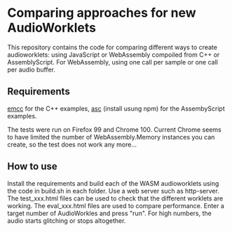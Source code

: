 Comparing approaches for new AudioWorklets
==========================================
This repository contains the code for comparing different ways to create audioworklets: using JavaScript or WebAssembly compoiled from C++ or AssemblyScript. For WebAssembly, using one call per sample or one call per audio buffer.

Requirements
------------
[emcc](https://emscripten.org/docs/tools_reference/emcc.html) for the C++ examples, [asc](https://www.assemblyscript.org/compiler.html) (install usung npm) for the AssembyScript examples.

The tests were run on Firefox 99 and Chrome 100. Current Chrome seems to have limited the number of WebAssembly.Memory instances you can create, so the test does not work any more...

How to use
----------
Install the requirements and build each of the WASM audioworklets using the code in build.sh in each folder. Use a web server such as http-server. The test_xxx.html files can be used to check that the different worklets are working. The eval_xxx.html files are used to compare performance. Enter a target number of AudioWorkles and press "run". For high numbers, the audio starts glitching or stops altogether.





